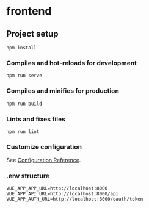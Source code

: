 # frontend

## Project setup
```
npm install
```

### Compiles and hot-reloads for development
```
npm run serve
```

### Compiles and minifies for production
```
npm run build
```

### Lints and fixes files
```
npm run lint
```

### Customize configuration
See [Configuration Reference](https://cli.vuejs.org/config/).

### .env structure
```
VUE_APP_APP_URL=http://localhost:8000
VUE_APP_API_URL=http://localhost:8000/api
VUE_APP_AUTH_URL=http://localhost:8000/oauth/token
```